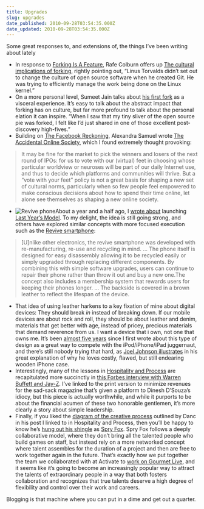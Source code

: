 ```yaml
---
title: Upgrades
slug: upgrades
date_published: 2010-09-28T03:54:35.000Z
date_updated: 2010-09-28T03:54:35.000Z
---
```


Some great responses to, and extensions of, the things I’ve been writing about lately

- In response to [Forking Is A Feature](http://dashes.com/anil/2010/09/forking-is-a-feature.html), Rafe Colburn offers up [The cultural implications of forking](http://rc3.org/2010/09/14/the-cultural-implications-of-forking/), rightly pointing out, “Linus Torvalds didn’t set out to change the culture of open source software when he created Git. He was trying to efficiently manage the work being done on the Linux kernel.”
- On a more personal level, Sumeet Jain talks about [his first fork](http://sumeetjain.com/tech/2010/09/16/first-fork.html) as a visceral experience. It’s easy to talk about the abstract impact that forking has on culture, but far more profound to talk about the personal elation it can inspire. “When I saw that my tiny sliver of the open source pie was forked, I felt like I’d just shared in one of those excellent post-discovery high-fives.”
- Building on [The Facebook Reckoning](http://dashes.com/anil/2010/09/the-facebook-reckoning-1.html), Alexandra Samuel wrote [The Accidental Online Society](http://www.alexandrasamuel.com/20100922/the-accidental-online-society), which I found extremely thought provoking:

> It may be fine for the market to pick the winners and losers of the next round of IPOs: for us to vote with our (virtual) feet in choosing whose particular worldview or neuroses will be part of our daily Internet use, and thus to decide which platforms and communities will thrive. But a “vote with your feet” policy is not a great basis for shaping a new set of cultural norms, particularly when so few people feel empowered to make conscious decisions about how to spend their time online, let alone see themselves as shaping a new online society.

- ![Revive phone](http://dashes.com/anil/images/revive-phone-small.jpg)About a year and a half ago, I [wrote about](http://dashes.com/anil/2009/04/sticking-with-last-years-model.html) launching [Last Year’s Model](http://lastyearsmodel.org/). To my delight, the idea is still going strong, and others have explored similar concepts with more focused execution such as the [Revive smartphone](http://www.designboom.com/weblog/cat/16/view/11576/revive-smartphone.html):

> [U]nlike other electronics, the revive smartphone was developed with re-manufacturing, re-use and recycling in mind. … The phone itself is designed for easy disassembly allowing it to be recycled easily or simply upgraded through replacing different components. By combining this with simple software upgrades, users can continue to repair their phone rather than throw it out and buy a new one.The concept also includes a membership system that rewards users for keeping their phones longer. … The backside is covered in a brown leather to reflect the lifespan of the device.

- That idea of using leather harkens to a key fixation of mine about digital devices: They should break *in* instead of breaking down. If our mobile devices are about rock and roll, they should be about leather and denim, materials that get better with age, instead of pricey, precious materials that demand reverence from us. I want a device that i own, not one that owns me. It’s been [almost five years](http://dashes.com/anil/2006/01/the-top-10-dos.html) since I first wrote about this type of design as a great way to compete with the iPod/iPhone/iPad juggernaut, and there’s still nobody trying that hard, as [Joel Johnson illustrates](http://gizmodo.com/5648940/why-i-love-an-imperfect-70-wooden-iphone-case) in his great explanation of why he loves costly, flawed, but still endearing wooden iPhone case.
- Interestingly, many of the lessons in [Hospitality and Process](http://dashes.com/anil/2010/09/hospitality-and-process.html) are recapitulated more succinctly in [this Forbes interview with Warren Buffett and Jay-Z](http://www.forbes.com/forbes/2010/1011/rich-list-10-omaha-warren-buffett-jay-z-steve-forbes-summit-interview_print.html). I’ve linked to the print version to minimize revenues for the sad-sack magazine that’s given a platform to Dinesh D’Souza’s idiocy, but this piece is actually worthwhile, and while it purports to be about the financial acumen of these two honorable gentlemen, it’s more clearly a story about simple leadership.
- Finally, if you liked the [diagram of the creative process](http://www.lostgarden.com/2010/08/visualizing-creative-process.html) outlined by Danc in his post I linked to in Hospitality and Process, then you’ll be happy to know he’s [hung out his shingle](http://www.lostgarden.com/2010/09/announcing-spry-fox-my-happy-new.html) as [Spry Fox](http://www.spryfox.com/). Spry Fox follows a deeply collaborative model, where they don’t bring all the talented people who build games on staff, but instead rely on a more networked concept where talent assembles for the duration of a project and then are free to work together again in the future. That’s exactly how we put together the team we collaborated with at Activate to [work on Gourmet Live](http://dashes.com/anil/2010/09/gourmet-live-and-rewarding-experiences.html), and it seems like it’s going to become an increasingly popular way to attract the talents of extraordinary people in a way that both fosters collaboration and recognizes that true talents deserve a high degree of flexibility and control over their work and careers.

Blogging is that machine where you can put in a dime and get out a quarter.
